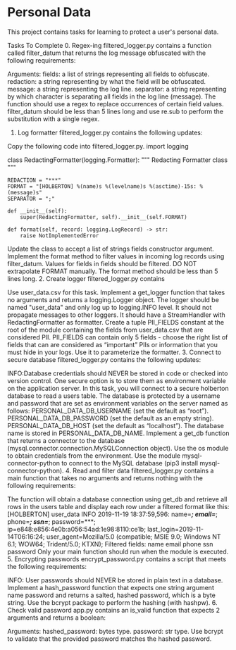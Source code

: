 <h1>Personal Data</h1>

This project contains tasks for learning to protect a user's personal data.

Tasks To Complete
 0. Regex-ing
filtered_logger.py contains a function called filter_datum that returns the log message obfuscated with the following requirements:

Arguments:
fields: a list of strings representing all fields to obfuscate.
redaction: a string representing by what the field will be obfuscated.
message: a string representing the log line.
separator: a string representing by which character is separating all fields in the log line (message).
The function should use a regex to replace occurrences of certain field values.
filter_datum should be less than 5 lines long and use re.sub to perform the substitution with a single regex.
 1. Log formatter
filtered_logger.py contains the following updates:

Copy the following code into filtered_logger.py.
import logging


class RedactingFormatter(logging.Formatter):
    """ Redacting Formatter class
    """

    REDACTION = "***"
    FORMAT = "[HOLBERTON] %(name)s %(levelname)s %(asctime)-15s: %(message)s"
    SEPARATOR = ";"

    def __init__(self):
        super(RedactingFormatter, self).__init__(self.FORMAT)

    def format(self, record: logging.LogRecord) -> str:
        raise NotImplementedError
Update the class to accept a list of strings fields constructor argument.
Implement the format method to filter values in incoming log records using filter_datum. Values for fields in fields should be filtered.
DO NOT extrapolate FORMAT manually. The format method should be less than 5 lines long.
 2. Create logger
filtered_logger.py contains

Use user_data.csv for this task.
Implement a get_logger function that takes no arguments and returns a logging.Logger object.
The logger should be named "user_data" and only log up to logging.INFO level. It should not propagate messages to other loggers. It should have a StreamHandler with RedactingFormatter as formatter.
Create a tuple PII_FIELDS constant at the root of the module containing the fields from user_data.csv that are considered PII. PII_FIELDS can contain only 5 fields - choose the right list of fields that can are considered as “important” PIIs or information that you must hide in your logs. Use it to parameterize the formatter.
 3. Connect to secure database
filtered_logger.py contains the following updates:

INFO:Database credentials should NEVER be stored in code or checked into version control. One secure option is to store them as environment variable on the application server.
In this task, you will connect to a secure holberton database to read a users table. The database is protected by a username and password that are set as environment variables on the server named as follows:
PERSONAL_DATA_DB_USERNAME (set the default as “root”).
PERSONAL_DATA_DB_PASSWORD (set the default as an empty string).
PERSONAL_DATA_DB_HOST (set the default as “localhost”).
The database name is stored in PERSONAL_DATA_DB_NAME.
Implement a get_db function that returns a connector to the database (mysql.connector.connection.MySQLConnection object).
Use the os module to obtain credentials from the environment.
Use the module mysql-connector-python to connect to the MySQL database (pip3 install mysql-connector-python).
 4. Read and filter data
filtered_logger.py contains a main function that takes no arguments and returns nothing with the following requirements:

The function will obtain a database connection using get_db and retrieve all rows in the users table and display each row under a filtered format like this:
[HOLBERTON] user_data INFO 2019-11-19 18:37:59,596: name=***; email=***; phone=***; ssn=***; password=***; ip=e848:e856:4e0b:a056:54ad:1e98:8110:ce1b; last_login=2019-11-14T06:16:24; user_agent=Mozilla/5.0 (compatible; MSIE 9.0; Windows NT 6.1; WOW64; Trident/5.0; KTXN);
Filtered fields:
name
email
phone
ssn
password
Only your main function should run when the module is executed.
 5. Encrypting passwords
encrypt_password.py contains a script that meets the following requirements:

INFO: User passwords should NEVER be stored in plain text in a database.
Implement a hash_password function that expects one string argument name password and returns a salted, hashed password, which is a byte string.
Use the bcrypt package to perform the hashing (with hashpw).
 6. Check valid password
app.py contains an is_valid function that expects 2 arguments and returns a boolean:

Arguments:
hashed_password: bytes type.
password: str type.
Use bcrypt to validate that the provided password matches the hashed password.
